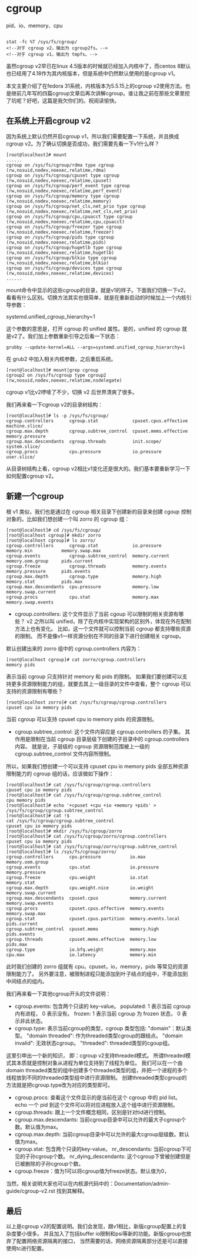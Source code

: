 # cgroup

pid、io、memory、cpu

```shell

stat -fc %T /sys/fs/cgroup/
<!--对于 cgroup v2，输出为 cgroup2fs。-->
<!--对于 cgroup v1，输出为 tmpfs。-->
```


虽然cgroup v2早已在linux 4.5版本的时候就已经加入内核中了，而centos 8默认也已经用了4.18作为其内核版本，但是系统中仍然默认使用的是cgroup v1。

本文主要介绍了在fedora 31系统，内核版本为5.5.15上的cgroup v2使用方法。也是继前几年写的四篇cgroup文章后再次讲解cgroup。谁让我之前在那些文章里挖了坑呢？好吧，这篇是我欠你们的。祝阅读愉快。

## 在系统上开启cgroup v2

因为系统上默认仍然开启cgroup v1，所以我们需要配置一下系统，并且换成cgroup v2。为了确认切换是否成功，我们需要先看一下v1什么样？

```shell
[root@localhost]# mount
......
cgroup on /sys/fs/cgroup/rdma type cgroup (rw,nosuid,nodev,noexec,relatime,rdma)
cgroup on /sys/fs/cgroup/cpuset type cgroup (rw,nosuid,nodev,noexec,relatime,cpuset)
cgroup on /sys/fs/cgroup/perf_event type cgroup (rw,nosuid,nodev,noexec,relatime,perf_event)
cgroup on /sys/fs/cgroup/memory type cgroup (rw,nosuid,nodev,noexec,relatime,memory)
cgroup on /sys/fs/cgroup/net_cls,net_prio type cgroup (rw,nosuid,nodev,noexec,relatime,net_cls,net_prio)
cgroup on /sys/fs/cgroup/cpu,cpuacct type cgroup (rw,nosuid,nodev,noexec,relatime,cpu,cpuacct)
cgroup on /sys/fs/cgroup/freezer type cgroup (rw,nosuid,nodev,noexec,relatime,freezer)
cgroup on /sys/fs/cgroup/pids type cgroup (rw,nosuid,nodev,noexec,relatime,pids)
cgroup on /sys/fs/cgroup/hugetlb type cgroup (rw,nosuid,nodev,noexec,relatime,hugetlb)
cgroup on /sys/fs/cgroup/blkio type cgroup (rw,nosuid,nodev,noexec,relatime,blkio)
cgroup on /sys/fs/cgroup/devices type cgroup (rw,nosuid,nodev,noexec,relatime,devices)
......
```

mount命令中显示的这些cgroup的目录，就是v1的样子。下面我们切换一下v2，看看有什么区别。切换方法其实也很简单，就是在重新启动的时候加上一个内核引导参数：

systemd.unified_cgroup_hierarchy=1

这个参数的意思是，打开 cgroup 的 unified 属性。是的，unified 的 cgroup 就是v2了。我们加上参数重新引导之后看一下状态：

```shell
grubby --update-kernel=ALL --args=systemd.unified_cgroup_hierarchy=1
```

在 grub2 中加入相关内核参数，之后重启系统。

```shell
[root@localhost]# mount|grep cgroup
cgroup2 on /sys/fs/cgroup type cgroup2 (rw,nosuid,nodev,noexec,relatime,nsdelegate)
```

cgroup v1比v2啰嗦了不少，切换 v2 后世界清爽了很多。

我们再来看一下cgroup v2的目录树结构：

```shell
[root@localhost]# ls -p /sys/fs/cgroup/
cgroup.controllers      cgroup.stat             cpuset.cpus.effective  machine.slice/
cgroup.max.depth        cgroup.subtree_control  cpuset.mems.effective  memory.pressure
cgroup.max.descendants  cgroup.threads          init.scope/            system.slice/
cgroup.procs            cpu.pressure            io.pressure            user.slice/
```

从目录树结构上看，cgroup v2相比v1变化还是很大的。我们基本要重新学习一下如何配置cgroup v2。

## 新建一个cgroup

根 v1 类似，我们也是通过在 cgroup 相关目录下创建新的目录来创建 cgoup 控制对象的。比如我们想创建一个叫 zorro 的 cgroup 组：

```auto
[root@localhost]# cd /sys/fs/cgroup/
[root@localhost cgroup]# mkdir zorro
[root@localhost cgroup]# ls zorro/
cgroup.controllers      cgroup.stat             io.pressure     memory.min           memory.swap.max
cgroup.events           cgroup.subtree_control  memory.current  memory.oom.group     pids.current
cgroup.freeze           cgroup.threads          memory.events   memory.pressure      pids.events
cgroup.max.depth        cgroup.type             memory.high     memory.stat          pids.max
cgroup.max.descendants  cpu.pressure            memory.low      memory.swap.current
cgroup.procs            cpu.stat                memory.max      memory.swap.events
```


- cgroup.controllers:
这个文件显示了当前 cgoup 可以限制的相关资源有哪些？
v2 之所以叫 unified，除了在内核中实现架构的区别外，体现在外在配制方法上也有变化。
比如，这一个文件就可以控制当前 cgroup 都支持哪些资源的限制。
而不是像v1一样资源分别在不同的目录下进行创建相关 cgroup。

默认创建出来的 zorro 组中的 cgroup.controllers 内容为：

```shell
[root@localhost cgroup]# cat zorro/cgroup.controllers
memory pids
```

表示当前 cgroup 只支持针对 memory 和 pids 的限制。
如果我们要创建可以支持更多资源限制能力的组，就要去其上一级目录的文件中查看，整个 cgroup 可以支持的资源限制有哪些？

```shell
[root@localhost zorro]# cat /sys/fs/cgroup/cgroup.controllers
cpuset cpu io memory pids
```

当前 cgroup 可以支持 cpuset cpu io memory pids 的资源限制。

- cgroup.subtree_control: 
这个文件内容应是 cgroup.controllers 的子集。
其作用是限制在当前 cgroup 目录层级下创建的子目录中的 cgroup.controllers 内容。
就是说，子层级的 cgroup 资源限制范围被上一级的 cgroup.subtree_control 文件内容所限制。

所以，如果我们想创建一个可以支持 cpuset cpu io memory pids 全部五种资源限制能力的 cgroup 组的话，应该做如下操作：

```shell
[root@localhost]# cat /sys/fs/cgroup/cgroup.controllers
cpuset cpu io memory pids
[root@localhost]# cat /sys/fs/cgroup/cgroup.subtree_control
cpu memory pids
[root@localhost]# echo '+cpuset +cpu +io +memory +pids' > /sys/fs/cgroup/cgroup.subtree_control
[root@localhost]# cat !$
cat /sys/fs/cgroup/cgroup.subtree_control
cpuset cpu io memory pids
[root@localhost]# mkdir /sys/fs/cgroup/zorro
[root@localhost]# cat /sys/fs/cgroup/zorro/cgroup.controllers
cpuset cpu io memory pids
[root@localhost]# cat /sys/fs/cgroup/zorro/cgroup.subtree_control
[root@localhost]# ls /sys/fs/cgroup/zorro/
cgroup.controllers      cpu.pressure           io.max               memory.oom.group
cgroup.events           cpu.stat               io.pressure          memory.pressure
cgroup.freeze           cpu.weight             io.stat              memory.stat
cgroup.max.depth        cpu.weight.nice        io.weight            memory.swap.current
cgroup.max.descendants  cpuset.cpus            memory.current       memory.swap.events
cgroup.procs            cpuset.cpus.effective  memory.events        memory.swap.max
cgroup.stat             cpuset.cpus.partition  memory.events.local  pids.current
cgroup.subtree_control  cpuset.mems            memory.high          pids.events
cgroup.threads          cpuset.mems.effective  memory.low           pids.max
cgroup.type             io.bfq.weight          memory.max
cpu.max                 io.latency             memory.min
```

此时我们创建的 zorro 组就有 cpu，cpuset，io，memory，pids 等常见的资源限制能力了。
另外要注意，被限制进程只能添加到叶子结点的组中，不能添加到中间结点的组内。

我们再来看一下其他cgroup开头的文件说明：
- cgroup.events: 
    包含两个只读的 key-value。
    populated:
        1 表示当前 cgroup 内有进程，
        0 表示没有。
    frozen:
        1 表示当前 cgroup 为 frozen 状态，
        0 表示非此状态。
- cgroup.type:
    表示当前cgroup的类型，cgroup 类型包括: "domain"：默认类型。
    "domain threaded": 作为threaded类型cgroup的跟结点。
    "domain invalid": 无效状态cgroup。
    "threaded": threaded类型的cgoup组。

这里引申出一个新的知识，
即：cgroup v2支持threaded模式。
所谓threaded模式其本质就是控制对象从进程为单位支持到了线程为单位。
我们可以在一个由domain threaded类型的组中创建多个threaded类型的组，并把一个进程的多个线程放到不同的threaded类型组中进行资源限制。
创建threaded类型cgroup的方法就是把cgroup.type改为对应的类型即可。

- cgroup.procs: 
    查看这个文件显示的是当前在这个 cgroup 中的 pid list。
    echo 一个 pid 到这个文件可以将对应进程放入这个组中进行资源限制。
- cgroup.threads: 
    跟上一个文件概念相同，区别是针对tid进行控制。
- cgroup.max.descendants: 
    当前cgroup目录中可以允许的最大子cgroup个数。默认值为max。
- cgroup.max.depth: 
    当前cgroup目录中可以允许的最大cgroup层级数。默认值为max。
- cgroup.stat: 
    包含两个只读的key-value。
    nr_descendants: 当前cgroup下可见的子孙cgroup个数。
    nr_dying_descendants: 这个cgroup下曾被创建但是已被删除的子孙cgroup个数。
- cgroup.freeze：值为1可以将cgroup值为freeze状态。默认值为0，

当然，相关说明大家也可以在内核源代码中的：Documentation/admin-guide/cgroup-v2.rst 找到其解释。



## 最后

以上是cgroup v2的配置说明。我们会发现，跟v1相比，新版cgroup配置上的复杂度要小很多。
并且加入了包括buffer io限制和psi等新的功能。新版cgroup也放弃了配置网络资源隔离的接口，
当然需要的话，网络资源隔离部分还是可以直接使用tc进行配置。
